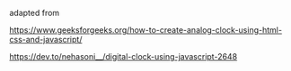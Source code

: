 adapted from

https://www.geeksforgeeks.org/how-to-create-analog-clock-using-html-css-and-javascript/

https://dev.to/nehasoni__/digital-clock-using-javascript-2648
